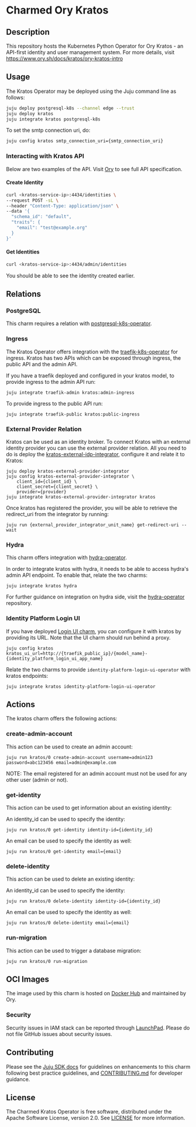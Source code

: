 # Charmed Ory Kratos

## Description

This repository hosts the Kubernetes Python Operator for Ory Kratos -  an API-first identity and user management system.
For more details, visit https://www.ory.sh/docs/kratos/ory-kratos-intro

## Usage

The Kratos Operator may be deployed using the Juju command line as follows:

```bash
juju deploy postgresql-k8s --channel edge --trust
juju deploy kratos
juju integrate kratos postgresql-k8s
```

To set the smtp connection uri, do:

```bash
juju config kratos smtp_connection_uri={smtp_connection_uri}
```

### Interacting with Kratos API

Below are two examples of the API. Visit [Ory](https://www.ory.sh/docs/kratos/reference/api) to see full API specification.

#### Create Identity
```bash
curl <kratos-service-ip>:4434/identities \
--request POST -sL \
--header "Content-Type: application/json" \
--data '{
  "schema_id": "default",
  "traits": {
    "email": "test@example.org"
  }
}'
```
#### Get Identities
```bash
curl <kratos-service-ip>:4434/admin/identities
```
You should be able to see the identity created earlier.

## Relations

### PostgreSQL

This charm requires a relation with [postgresql-k8s-operator](https://github.com/canonical/postgresql-k8s-operator).

### Ingress

The Kratos Operator offers integration with the [traefik-k8s-operator](https://github.com/canonical/traefik-k8s-operator) for ingress. Kratos has two APIs which can be exposed through ingress, the public API and the admin API.

If you have a traefik deployed and configured in your kratos model, to provide ingress to the admin API run:
```console
juju integrate traefik-admin kratos:admin-ingress
```

To provide ingress to the public API run:
```console
juju integrate traefik-public kratos:public-ingress
```

### External Provider Relation

Kratos can be used as an identity broker. To connect Kratos with an external identity provider you can use the external provider relation. All you need to do is deploy the [kratos-external-idp-integrator](https://charmhub.io/kratos-external-idp-integrator), configure it and relate it to Kratos:

```console
juju deploy kratos-external-provider-integrator
juju config kratos-external-provider-integrator \
    client_id={client_id} \
    client_secret={client_secret} \
    provider={provider}
juju integrate kratos-external-provider-integrator kratos
```

Once kratos has registered the provider, you will be able to retrieve the redirect_uri from the integrator by running:
```console
juju run {external_provider_integrator_unit_name} get-redirect-uri --wait
```

### Hydra

This charm offers integration with [hydra-operator](https://github.com/canonical/hydra-operator).

In order to integrate kratos with hydra, it needs to be able to access hydra's admin API endpoint.
To enable that, relate the two charms:
```console
juju integrate kratos hydra
```

For further guidance on integration on hydra side, visit the [hydra-operator](https://github.com/canonical/hydra-operator#readme) repository.

### Identity Platform Login UI
<!-- TODO: Change this section when identity-platform-login-ui-operator endpoints relation is ready -->

If you have deployed [Login UI charm](https://github.com/canonical/identity-platform-login-ui-operator), you can configure it with kratos by providing its URL.
Note that the UI charm should run behind a proxy.
```console
juju config kratos kratos_ui_url=http://{traefik_public_ip}/{model_name}-{identity_platform_login_ui_app_name}
```

Relate the two charms to provide `identity-platform-login-ui-operator` with kratos endpoints:
```console
juju integrate kratos identity-platform-login-ui-operator
```

## Actions

The kratos charm offers the following actions:

### create-admin-account

This action can be used to create an admin account:

```console
juju run kratos/0 create-admin-account username=admin123 password=abc123456 email=admin@example.com
```

NOTE: The email registered for an admin account must not be used for any other user (admin or not).

### get-identity

This action can be used to get information about an existing identity:

An identity_id can be used to specify the identity:
```console
juju run kratos/0 get-identity identity-id={identity_id}
```

An email can be used to specify the identity as well:
```console
juju run kratos/0 get-identity email={email}
```

### delete-identity

This action can be used to delete an existing identity:

An identity_id can be used to specify the identity:
```console
juju run kratos/0 delete-identity identity-id={identity_id}
```

An email can be used to specify the identity as well:
```console
juju run kratos/0 delete-identity email={email}
```

### run-migration

This action can be used to trigger a database migration:

```console
juju run kratos/0 run-migration
```

## OCI Images

The image used by this charm is hosted on [Docker Hub](https://hub.docker.com/r/oryd/kratos) and maintained by Ory.

### Security
Security issues in IAM stack can be reported through [LaunchPad](https://wiki.ubuntu.com/DebuggingSecurity#How%20to%20File). Please do not file GitHub issues about security issues.

## Contributing

Please see the [Juju SDK docs](https://juju.is/docs/sdk) for guidelines on enhancements to this charm following best practice guidelines, and [CONTRIBUTING.md](https://github.com/canonical/kratos-operator/blob/main/CONTRIBUTING.md) for developer guidance.


## License

The Charmed Kratos Operator is free software, distributed under the Apache Software License, version 2.0. See [LICENSE](https://github.com/canonical/kratos-operator/blob/main/LICENSE) for more information.
